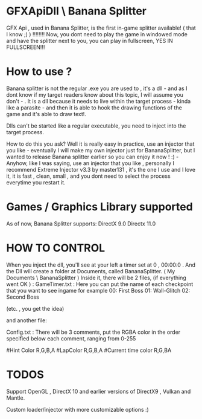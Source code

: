 # GFXApiDll \ Banana Splitter
GFX Api , used in Banana Splitter, is the first in-game splitter available! ( that I know ;) ) !!!!!!!!
Now, you dont need to play the game in windowed mode and have the splitter next to you, you can play in fullscreen, YES IN FULLSCREEN!!!
# How to use ?
Banana splitter is not the regular .exe you are used to , it's a dll - and as I dont know if my target readers know about this topic, I will assume you don't - . It is a dll because it needs to live within the target process - kinda like a parasite - and then it is able to hook the drawing functions of the game and it's able to draw text!.

Dlls can't be started like a regular executable, you need to inject into the target process.

How to do this you ask? Well it is really easy in practice, use an injector that you like - eventually I will make my own injector just for BananaSplitter, but I wanted to release Banana splitter earlier so you can enjoy it now ! :) - Anyhow, like I was saying, use an injector that you like , personally I recommend Extreme Injector v3.3 by master131 , it's the one I use and I love it, it is fast , clean, small , and you dont need to select the process everytime you restart it. 

# Games / Graphics Library supported
As of now, Banana Splitter supports:
DirectX 9.0
Directx 11.0

# HOW TO CONTROL

When you inject the dll, you'll see at your left a timer set at 0 , 00:00:0 .
And the Dll will create a folder at Documents, called BananaSplitter. ( My Documents \ BananaSplitter )
Inside it, there will be 2 files, (if everything went OK ) :
GameTimer.txt : Here you can put the name of each checkpoint that you want to see ingame for example
00: First Boss
01: Wall-Glitch
02: Second Boss

(etc. , you get the idea)

and another file:

Config.txt : There will be 3 comments, put the RGBA color in the order specified below each comment, ranging from 0-255

#Hint Color
R,G,B,A
#LapColor
R,G,B,A
#Current time color
R,G,BA
# TODOS

Support  OpenGL , DirectX 10 and earlier versions of DirectX9 , Vulkan and Mantle.

Custom loader/injector with more customizable options :)
